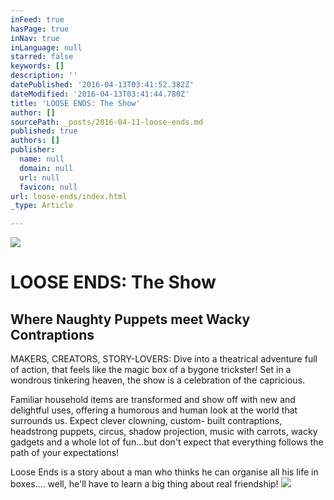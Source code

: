 ```yaml
---
inFeed: true
hasPage: true
inNav: true
inLanguage: null
starred: false
keywords: []
description: ''
datePublished: '2016-04-13T03:41:52.382Z'
dateModified: '2016-04-13T03:41:44.780Z'
title: 'LOOSE ENDS: The Show'
author: []
sourcePath: _posts/2016-04-11-loose-ends.md
published: true
authors: []
publisher:
  name: null
  domain: null
  url: null
  favicon: null
url: loose-ends/index.html
_type: Article

---
```

![](https://s3-us-west-2.amazonaws.com/the-grid-img/p/0f8bd0140e85c140047f6520af98f21ff88c0b8b.jpg)

# LOOSE ENDS: The Show

## Where Naughty Puppets meet Wacky Contraptions

MAKERS, CREATORS, STORY-LOVERS: Dive into a theatrical adventure full of action, that feels like the magic box of a bygone trickster!
Set in a wondrous tinkering heaven, the show is a celebration of the capricious. 

Familiar household items are transformed and show off with new and delightful uses, offering a humorous and human look at the world that surrounds us.
Expect clever clowning, custom- built contraptions, headstrong puppets, circus, shadow projection, music with carrots, wacky gadgets and a whole lot of fun...but don't expect that everything follows the path of your expectations! 

Loose Ends is a story about a man who thinks he can organise all his life in boxes....
well, he'll have to learn a big thing about real friendship! ![](https://the-grid-user-content.s3-us-west-2.amazonaws.com/a1ac7fbb-afb1-4548-a08e-8f2f1c29f835.jpg)
